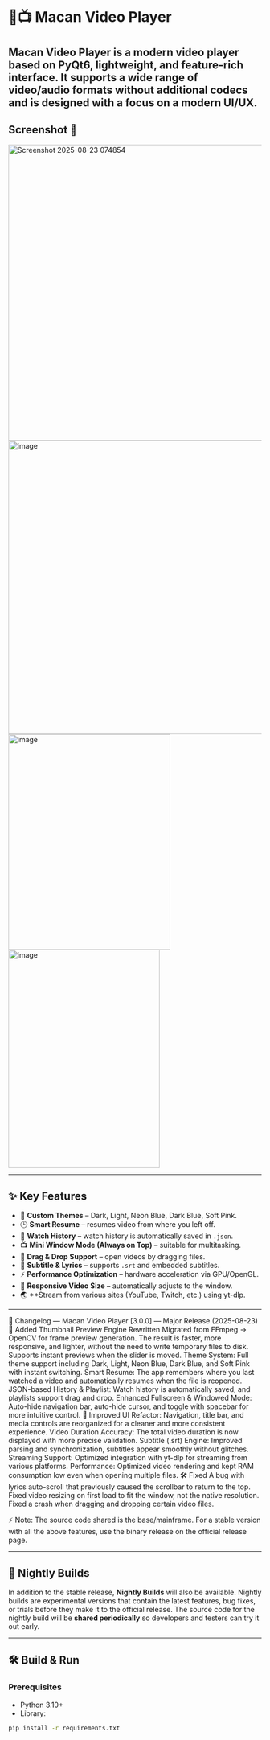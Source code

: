 # 🐅📺 Macan Video Player

Macan Video Player is a modern video player based on PyQt6, lightweight, and feature-rich interface.
It supports a wide range of video/audio formats without additional codecs and is designed with a focus on a modern UI/UX.
---
## Screenshot 📸
<img width="795" height="589" alt="Screenshot 2025-08-23 074854" src="https://github.com/user-attachments/assets/bbdbbdbf-ed43-4be2-8d03-7e5369585fb1" />

<img width="813" height="584" alt="image" src="https://github.com/user-attachments/assets/ba206671-4f92-4b11-84fe-965198a48fa0" />

<img width="322" height="429" alt="image" src="https://github.com/user-attachments/assets/033a9514-e568-456e-96b7-a6b5b8bb34ef" />

<img width="301" height="433" alt="image" src="https://github.com/user-attachments/assets/b9d00413-8823-4a38-b1d9-d19e78a69bbd" />


---

## ✨ Key Features
- 🎨 **Custom Themes** – Dark, Light, Neon Blue, Dark Blue, Soft Pink.
- 🕒 **Smart Resume** – resumes video from where you left off.
- 📜 **Watch History** – watch history is automatically saved in `.json`.
- 📺 **Mini Window Mode (Always on Top)** – suitable for multitasking.
- 📂 **Drag & Drop Support** – open videos by dragging files.
- 📝 **Subtitle & Lyrics** – supports `.srt` and embedded subtitles.
- ⚡ **Performance Optimization** – hardware acceleration via GPU/OpenGL.
- 🔲 **Responsive Video Size** – automatically adjusts to the window.
- 🌏 **Stream from various sites (YouTube, Twitch, etc.) using yt-dlp.

---

📝 Changelog — Macan Video Player
[3.0.0] — Major Release (2025-08-23)
🚀 Added
Thumbnail Preview Engine Rewritten
Migrated from FFmpeg → OpenCV for frame preview generation.
The result is faster, more responsive, and lighter, without the need to write temporary files to disk.
Supports instant previews when the slider is moved.
Theme System: Full theme support including Dark, Light, Neon Blue, Dark Blue, and Soft Pink with instant switching.
Smart Resume: The app remembers where you last watched a video and automatically resumes when the file is reopened.
JSON-based History & Playlist: Watch history is automatically saved, and playlists support drag and drop.
Enhanced Fullscreen & Windowed Mode: Auto-hide navigation bar, auto-hide cursor, and toggle with spacebar for more intuitive control.
🔧 Improved
UI Refactor: Navigation, title bar, and media controls are reorganized for a cleaner and more consistent experience.
Video Duration Accuracy: The total video duration is now displayed with more precise validation.
Subtitle (.srt) Engine: Improved parsing and synchronization, subtitles appear smoothly without glitches.
Streaming Support: Optimized integration with yt-dlp for streaming from various platforms.
Performance: Optimized video rendering and kept RAM consumption low even when opening multiple files.
🛠 Fixed
A bug with lyrics auto-scroll that previously caused the scrollbar to return to the top.
Fixed video resizing on first load to fit the window, not the native resolution.
Fixed a crash when dragging and dropping certain video files.

⚡ Note:
The source code shared is the base/mainframe. For a stable version with all the above features, use the binary release on the official release page.

---

## 🌙 Nightly Builds

In addition to the stable release, **Nightly Builds** will also be available.
Nightly builds are experimental versions that contain the latest features, bug fixes, or trials before they make it to the official release.
The source code for the nightly build will be **shared periodically** so developers and testers can try it out early.

---

## 🛠️ Build & Run
### Prerequisites
- Python 3.10+
- Library:
```bash
pip install -r requirements.txt

